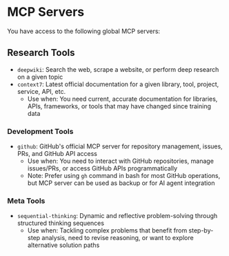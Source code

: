 # MCP Servers

You have access to the following global MCP servers:

## Research Tools

- `deepwiki`: Search the web, scrape a website, or perform deep research on a given topic
- `context7`: Latest official documentation for a given library, tool, project, service, API, etc.
  - Use when: You need current, accurate documentation for libraries, APIs, frameworks, or tools that may have changed since training data

### Development Tools

- `github`: GitHub's official MCP server for repository management, issues, PRs, and GitHub API access
  - Use when: You need to interact with GitHub repositories, manage issues/PRs, or access GitHub APIs programmatically
  - Note: Prefer using `gh` command in bash for most GitHub operations, but MCP server can be used as backup or for AI agent integration

### Meta Tools

- `sequential-thinking`: Dynamic and reflective problem-solving through structured thinking sequences
  - Use when: Tackling complex problems that benefit from step-by-step analysis, need to revise reasoning, or want to explore alternative solution paths
